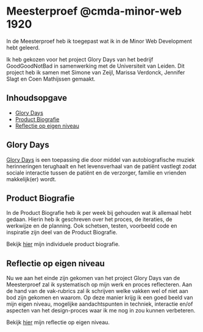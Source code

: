 # Meesterproef @cmda-minor-web 1920

In de Meesterproef heb ik toegepast wat ik in de Minor Web Development hebt geleerd.

Ik heb gekozen voor het project Glory Days van het bedrijf GoodGoodNotBad in samenwerking met de Universiteit van Leiden. Dit project heb ik samen met Simone van Zeijl, Marissa Verdonck, Jennifer Slagt en Coen Mathijssen gemaakt.

## Inhoudsopgave

* [Glory Days](#Glory-Days)
* [Product Biografie](#Product-Biografie)
* [Reflectie op eigen niveau](#Reflectie-op-eigen-niveau)

## Glory Days

[Glory Days](https://github.com/GloryDaysApp/glorydays) is een toepassing die door middel van autobiografische muziek herinneringen terughaalt en het levensverhaal van de patiënt vastlegt zodat sociale interactie tussen de patiënt en de verzorger, familie en vrienden makkelijk(er) wordt.

## Product Biografie

In de Product Biografie heb ik per week bij gehouden wat ik allemaal hebt gedaan. Hierin heb ik geschreven over het proces, de iteraties, 
de werkwijze en de planning. Ook schetsen, testen, voorbeeld code en inspiratie zijn deel van de Product Biografie.

Bekijk [hier](https://github.com/MarjoleinAardewijn/meesterproef-1920/blob/master/product-biografie.md) mijn individuele product biografie.

## Reflectie op eigen niveau

Nu we aan het einde zijn gekomen van het project Glory Days van de Meesterproef zal ik systematisch op mijn werk en 
proces reflecteren. Aan de hand van de vak-rubrics zal ik schrijven welke vakken wel of niet aan bod zijn gekomen en waarom.
Op deze manier krijg ik een goed beeld van mijn eigen niveau, mogelijke aandachtspunten in techniek, interactie en/of 
aspecten van het design-proces waar ik me nog in zou kunnen verbeteren.

Bekijk [hier](https://github.com/MarjoleinAardewijn/meesterproef-1920/blob/master/reflectie.md) mijn reflectie op eigen niveau.
